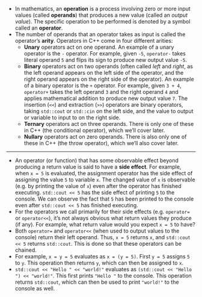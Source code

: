 - In mathematics, an **operation** is a process involving zero or more input values (called **operands**) that produces a new value (called an _output value_). The specific operation to be performed is denoted by a symbol called an **operator**.
- The number of operands that an operator takes as input is called the operator’s **arity**. Operators in C++ come in four different arities:
	- **Unary** operators act on one operand. An example of a unary operator is the `-` operator. For example, given `-5`, `operator-` takes literal operand `5` and flips its sign to produce new output value `-5`.
	- **Binary** operators act on two operands (often called _left_ and _right_, as the left operand appears on the left side of the operator, and the right operand appears on the right side of the operator). An example of a binary operator is the `+` operator. For example, given `3 + 4`, `operator+` takes the left operand `3` and the right operand `4` and applies mathematical addition to produce new output value `7`. The insertion (`<<`) and extraction (`>>`) operators are binary operators, taking `std::cout` or `std::cin` on the left side, and the value to output or variable to input to on the right side.
	- **Ternary** operators act on three operands. There is only one of these in C++ (the conditional operator), which we’ll cover later.
	- **Nullary** operators act on zero operands. There is also only one of these in C++ (the throw operator), which we’ll also cover later.
---
- An operator (or function) that has some observable effect beyond producing a return value is said to have a **side effect**. For example, when `x = 5` is evaluated, the assignment operator has the side effect of assigning the value `5` to variable `x`. The changed value of `x` is observable (e.g. by printing the value of `x`) even after the operator has finished executing. `std::cout << 5` has the side effect of printing `5` to the console. We can observe the fact that `5` has been printed to the console even after `std::cout << 5` has finished executing.
- For the operators we call primarily for their side effects (e.g. `operator=` or `operator<<`), it’s not always obvious what return values they produce (if any). For example, what return value would you expect `x = 5` to have?
- Both `operator=` and `operator<<` (when used to output values to the console) return their left operand. Thus, `x = 5` returns `x`, and `std::cout << 5` returns `std::cout`. This is done so that these operators can be chained.
- For example, `x = y = 5` evaluates as `x = (y = 5)`. First `y = 5` assigns `5` to `y`. This operation then returns `y`, which can then be assigned to `x`.
- `std::cout << "Hello " << "world!"` evaluates as `(std::cout << "Hello ") << "world!"`. This first prints `"Hello "` to the console. This operation returns `std::cout`, which can then be used to print `"world!"` to the console as well.